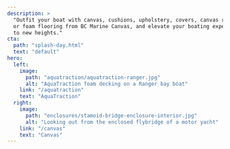 ```yaml
---
description: >
  "Outfit your boat with canvas, cushions, upholstery, covers, canvas repair,
  or foam flooring from BC Marine Canvas, and elevate your boating experience
  to new heights."
cta:
  path: "splash-day.html"
  text: "default"
hero:
  left:
    image:
      path: "aquatraction/aquatraction-ranger.jpg"
      alt: "AquaTraction foam decking on a Ranger bay boat"
    link: "/aquatraction"
    text: "AquaTraction"
  right:
    image:
      path: "enclosures/stamoid-bridge-enclosure-interior.jpg"
      alt: "Looking out from the enclosed flybridge of a motor yacht"
    link: "/canvas"
    text: "Canvas"
---
```


